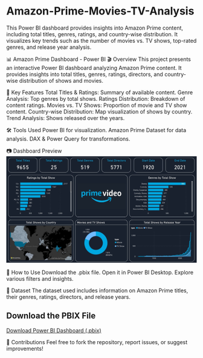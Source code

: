 # Amazon-Prime-Movies-TV-Analysis
This Power BI dashboard provides insights into Amazon Prime content, including total titles, genres, ratings, and country-wise distribution. It visualizes key trends such as the number of movies vs. TV shows, top-rated genres, and release year analysis.

📊 Amazon Prime Dashboard - Power BI
🎬 Overview
This project presents an interactive Power BI dashboard analyzing Amazon Prime content. It provides insights into total titles, genres, ratings, directors, and country-wise distribution of shows and movies.

📌 Key Features
Total Titles & Ratings: Summary of available content.
Genre Analysis: Top genres by total shows.
Ratings Distribution: Breakdown of content ratings.
Movies vs. TV Shows: Proportion of movie and TV show content.
Country-wise Distribution: Map visualization of shows by country.
Trend Analysis: Shows released over the years.

🛠️ Tools Used
Power BI for visualization.
Amazon Prime Dataset for data analysis.
DAX & Power Query for transformations.

📷 Dashboard Preview
![Power BI Dashboard](https://github.com/Karannkoli/Amazon-Prime-Movies-TV-Analysis/blob/main/Amazon_prime_Dashboaard.jpg) 

🚀 How to Use
Download the .pbix file.
Open it in Power BI Desktop.
Explore various filters and insights.

📂 Dataset
The dataset used includes information on Amazon Prime titles, their genres, ratings, directors, and release years.

## Download the PBIX File
[Download Power BI Dashboard (.pbix)](https://github.com/Karannkoli/Amazon-Prime-Movies-TV-Analysis/blob/main/amazon_prime_dataset.csv)

📢 Contributions
Feel free to fork the repository, report issues, or suggest improvements!
